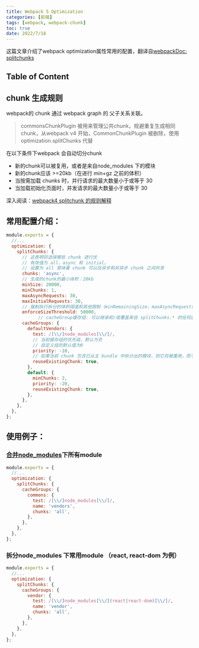 ```yaml
---
title: Webpack 5 Optimization
categories: [前端]
tags: [webpack, webpack-chunk]
toc: true
date: 2022/7/18
---
```




这篇文章介绍了webpack optimization属性常用的配置，翻译自[webpackDoc: splitchunks](https://webpack.docschina.org/plugins/split-chunks-plugin/#splitchunkscachegroups)

<!-- more -->

## Table of Content



## chunk 生成规则

webpack的 chunk 通过 webpack graph 的 父子关系关联。

> commonsChunkPlugin 被用来管理公共chunk，规避重复生成相同chunk，从webpack v4 开始，CommonChunkPlugin 被删除，使用optimization.splitChunks 代替



在以下条件下webpack 会自动切分chunk

+ 新的chunk可以被复用，或者是来自node_modules 下的模块
+ 新的chunk应该 >=20kb（在进行 min+gz 之前的体积）
+ 当按需加载 chunks 时，并行请求的最大数量小于或等于 30
+ 当加载初始化页面时，并发请求的最大数量小于或等于 30

深入阅读：[webpack4 splitchunk  的规则解释](https://medium.com/webpack/webpack-4-code-splitting-chunk-graph-and-the-splitchunks-optimization-be739a861366)

## 常用配置介绍：

```js
module.exports = {
  //...
  optimization: {
    splitChunks: {
      // 这表明将选择哪些 chunk 进行优
      // 有效值为 all，async 和 initial。
      // 设置为 all 意味着 chunk 可以在异步和非异步 chunk 之间共享
      chunks: 'async',
      // 生成的chunk的最小体积：20kb
      minSize: 20000,
      minChunks: 1,
      maxAsyncRequests: 30,
      maxInitialRequests: 30,
      // 强制执行拆分的体积阈值和其他限制（minRemainingSize，maxAsyncRequests，maxInitialRequests）将被忽略。
      enforceSizeThreshold: 50000,
			// cacheGroup缓存组: 可以继承和/或覆盖来自 splitChunks.* 的任何选项。
      cacheGroups: {
        defaultVendors: {
          test: /[\\/]node_modules[\\/]/,
          // 当前缓存组的优先级，默认为负
          // 自定义组的默认值为0
          priority: -10,
          // 如果当前 chunk 包含已从主 bundle 中拆分出的模块，则它将被重用，而不是生成新的模块
          reuseExistingChunk: true,
        },
        default: {
          minChunks: 2,
          priority: -20,
          reuseExistingChunk: true,
        },
      },
    },
  },
};
```

## 使用例子：

### [合并node_modules](https://webpack.js.org/plugins/split-chunks-plugin/#split-chunks-example-2)下所有module

```js
module.exports = {
  //...
  optimization: {
    splitChunks: {
      cacheGroups: {
        commons: {
          test: /[\\/]node_modules[\\/]/,
          name: 'vendors',
          chunks: 'all',
        },
      },
    },
  },
};
```

### 拆分node_modules 下常用module （react, react-dom 为例）

```js
module.exports = {
  //...
  optimization: {
    splitChunks: {
      cacheGroups: {
        vendor: {
          test: /[\\/]node_modules[\\/](react|react-dom)[\\/]/,
          name: 'vendor',
          chunks: 'all',
        },
      },
    },
  },
};
```



